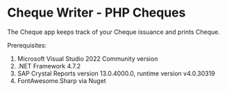 # Cheque Writer - PHP Cheques
The Cheque app keeps track of your Cheque issuance and prints Cheque.

Prerequisites:
1. Microsoft Visual Studio 2022 Community version
2. .NET Framework 4.7.2
3. SAP Crystal Reports version 13.0.4000.0, runtime version v4.0.30319
4. FontAwesome.Sharp via Nuget

